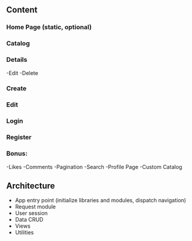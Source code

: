 ## Content

### Home Page (static, optional)
### Catalog
### Details
-Edit
-Delete
### Create
### Edit
### Login
### Register
### Bonus:
-Likes
-Comments
-Pagination
-Search
-Profile Page
-Custom Catalog

## Architecture
- App entry point (initialize libraries and modules, dispatch navigation)
- Request module
- User session
- Data CRUD
- Views
- Utilities